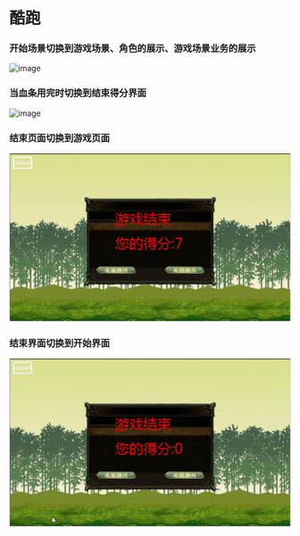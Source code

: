 # 酷跑
### 开始场景切换到游戏场景、角色的展示、游戏场景业务的展示
![image](https://github.com/luozhijin/kupao/blob/master/images/%E9%85%B7%E8%B7%911.gif)
### 当血条用完时切换到结束得分界面
![image](https://github.com/luozhijin/kupao/blob/master/images/%E9%85%B7%E8%B7%912.gif)
### 结束页面切换到游戏页面
![image](https://github.com/luozhijin/kupao/blob/master/images/%E9%85%B7%E8%B7%913.gif)
### 结束界面切换到开始界面
![image](https://github.com/luozhijin/kupao/blob/master/images/%E9%85%B7%E8%B7%914.gif)

